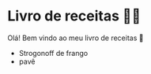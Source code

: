 # Livro de receitas :man_cook:

Olá! Bem vindo ao meu livro de receitas :wave:

- Strogonoff de frango
- pavê